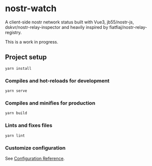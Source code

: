 # nostr-watch

A client-side nostr network status built with Vue3, jb55/nostr-js, dskvr/nostr-relay-inspector and heavily inspired by fiatfiaj/nostr-relay-registry. 

This is a work in progress.

## Project setup
```
yarn install
```

### Compiles and hot-reloads for development
```
yarn serve
```

### Compiles and minifies for production
```
yarn build
```

### Lints and fixes files
```
yarn lint
```

### Customize configuration
See [Configuration Reference](https://cli.vuejs.org/config/).
